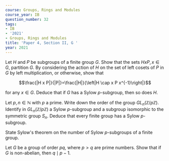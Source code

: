 ```yaml
---
course: Groups, Rings and Modules
course_year: IB
question_number: 32
tags:
- IB
- '2021'
- Groups, Rings and Modules
title: 'Paper 4, Section II, G '
year: 2021
---
```




Let $H$ and $P$ be subgroups of a finite group $G$. Show that the sets $H x P, x \in G$, partition $G$. By considering the action of $H$ on the set of left cosets of $P$ in $G$ by left multiplication, or otherwise, show that

$$\frac{|H x P|}{|P|}=\frac{|H|}{\left|H \cap x P x^{-1}\right|}$$

for any $x \in G$. Deduce that if $G$ has a Sylow $p$-subgroup, then so does $H$.

Let $p, n \in \mathbb{N}$ with $p$ a prime. Write down the order of the group $G L_{n}(\mathbb{Z} / p \mathbb{Z})$. Identify in $G L_{n}(\mathbb{Z} / p \mathbb{Z})$ a Sylow $p$-subgroup and a subgroup isomorphic to the symmetric group $S_{n}$. Deduce that every finite group has a Sylow $p$-subgroup.

State Sylow's theorem on the number of Sylow $p$-subgroups of a finite group.

Let $G$ be a group of order $p q$, where $p>q$ are prime numbers. Show that if $G$ is non-abelian, then $q \mid p-1$.